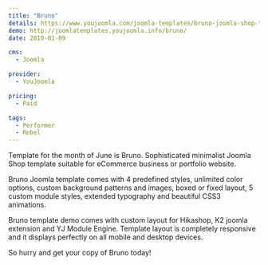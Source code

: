 ```yaml
---
title: "Bruno"
details: https://www.youjoomla.com/joomla-templates/bruno-joomla-shop-template.html
demo: http://joomlatemplates.youjoomla.info/bruno/
date: 2019-01-09

cms: 
  - Joomla

provider:
  - YouJoomla

pricing:
  - Paid

tags:
  - Performer
  - Rebel
--- 
```


Template for the month of June is Bruno. Sophisticated minimalist Joomla Shop template suitable for eCommerce  business or portfolio website. 

Bruno Joomla template comes with 4 predefined styles, unlimited color options, custom background patterns and images, boxed or fixed layout, 5 custom module styles, extended typography and beautiful CSS3 animations.

Bruno template demo comes with custom layout for Hikashop, K2 joomla extension and YJ Module Engine. Template layout is completely responsive and it displays perfectly on all mobile  and desktop devices.

So hurry and get your copy of Bruno today!
